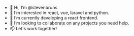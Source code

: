 - 👋 Hi, I’m @stevenbruns.
- 👀 I’m interested in react, vue, laravel and python.
- 🌱 I’m currently developing a react frontend.
- 💞️ I’m looking to collaborate on any projects you need help.
- 📫 Let's work together!

<!---
stevenbruns/stevenbruns is a ✨ special ✨ repository because its `README.md` (this file) appears on your GitHub profile.
You can click the Preview link to take a look at your changes.
--->
